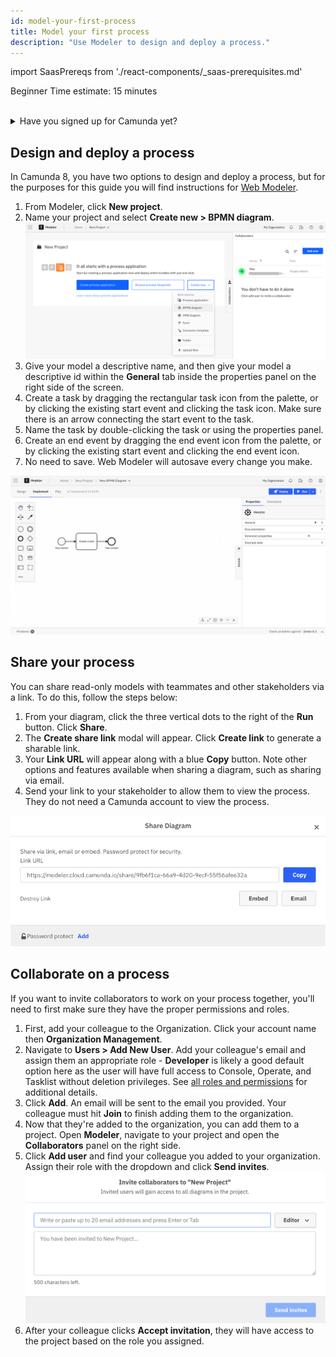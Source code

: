 ```yaml
---
id: model-your-first-process
title: Model your first process
description: "Use Modeler to design and deploy a process."
---
```


import SaasPrereqs from './react-components/\_saas-prerequisites.md'

<span class="badge badge--beginner">Beginner</span>
<span class="badge badge--medium">Time estimate: 15 minutes</span><br /><br />

<details>
   <summary>Have you signed up for Camunda yet?</summary>
   <SaasPrereqs/>
</details>

## Design and deploy a process

In Camunda 8, you have two options to design and deploy a process, but for the purposes for this guide you will find instructions for [Web Modeler](../components/modeler/about-modeler.md).

1. From Modeler, click **New project**.
2. Name your project and select **Create new > BPMN diagram**.
   ![blank project create bpmn diagram](./img/blank-project.png)
3. Give your model a descriptive name, and then give your model a descriptive id within the **General** tab inside the properties panel on the right side of the screen.
4. Create a task by dragging the rectangular task icon from the palette, or by clicking the existing start event and clicking the task icon. Make sure there is an arrow connecting the start event to the task.
5. Name the task by double-clicking the task or using the properties panel.
6. Create an end event by dragging the end event icon from the palette, or by clicking the existing start event and clicking the end event icon.
7. No need to save. Web Modeler will autosave every change you make.

![simple process](./img/simple-task-creation.png)

## Share your process

You can share read-only models with teammates and other stakeholders via a link. To do this, follow the steps below:

1. From your diagram, click the three vertical dots to the right of the **Run** button. Click **Share**.
2. The **Create share link** modal will appear. Click **Create link** to generate a sharable link.
3. Your **Link URL** will appear along with a blue **Copy** button. Note other options and features available when sharing a diagram, such as sharing via email.
4. Send your link to your stakeholder to allow them to view the process. They do not need a Camunda account to view the process.

![share link sample](./img/share-link.png)

## Collaborate on a process

If you want to invite collaborators to work on your process together, you'll need to first make sure they have the proper permissions and roles.

1. First, add your colleague to the Organization. Click your account name then **Organization Management**.
2. Navigate to **Users > Add New User**. Add your colleague's email and assign them an appropriate role - **Developer** is likely a good default option here as the user will have full access to Console, Operate, and Tasklist without deletion privileges. See [all roles and permissions](/components/console/manage-organization/manage-users.md#roles-and-permissions) for additional details.
3. Click **Add**. An email will be sent to the email you provided. Your colleague must hit **Join** to finish adding them to the organization.
4. Now that they're added to the organization, you can add them to a project. Open **Modeler**, navigate to your project and open the **Collaborators** panel on the right side.
5. Click **Add user** and find your colleague you added to your organization. Assign their role with the dropdown and click **Send invites**.
   ![add new user](./img/invite-collaborators.png)
6. After your colleague clicks **Accept invitation**, they will have access to the project based on the role you assigned.
